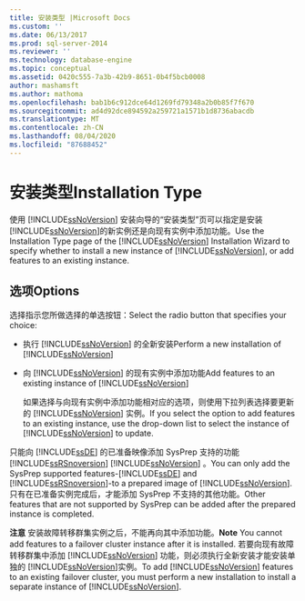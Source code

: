 ```yaml
---
title: 安装类型 |Microsoft Docs
ms.custom: ''
ms.date: 06/13/2017
ms.prod: sql-server-2014
ms.reviewer: ''
ms.technology: database-engine
ms.topic: conceptual
ms.assetid: 0420c555-7a3b-42b9-8651-0b4f5bcb0008
author: mashamsft
ms.author: mathoma
ms.openlocfilehash: bab1b6c912dce64d1269fd79348a2b0b85f7f670
ms.sourcegitcommit: ad4d92dce894592a259721a1571b1d8736abacdb
ms.translationtype: MT
ms.contentlocale: zh-CN
ms.lasthandoff: 08/04/2020
ms.locfileid: "87688452"
---
```

# <a name="installation-type"></a><span data-ttu-id="3b068-102">安装类型</span><span class="sxs-lookup"><span data-stu-id="3b068-102">Installation Type</span></span>
  <span data-ttu-id="3b068-103">使用 [!INCLUDE[ssNoVersion](../../includes/ssnoversion-md.md)] 安装向导的“安装类型”页可以指定是安装 [!INCLUDE[ssNoVersion](../../includes/ssnoversion-md.md)]的新实例还是向现有实例中添加功能。</span><span class="sxs-lookup"><span data-stu-id="3b068-103">Use the Installation Type page of the [!INCLUDE[ssNoVersion](../../includes/ssnoversion-md.md)] Installation Wizard to specify whether to install a new instance of [!INCLUDE[ssNoVersion](../../includes/ssnoversion-md.md)], or add features to an existing instance.</span></span>  
  
## <a name="options"></a><span data-ttu-id="3b068-104">选项</span><span class="sxs-lookup"><span data-stu-id="3b068-104">Options</span></span>  
 <span data-ttu-id="3b068-105">选择指示您所做选择的单选按钮：</span><span class="sxs-lookup"><span data-stu-id="3b068-105">Select the radio button that specifies your choice:</span></span>  
  
-   <span data-ttu-id="3b068-106">执行 [!INCLUDE[ssNoVersion](../../includes/ssnoversion-md.md)] 的全新安装</span><span class="sxs-lookup"><span data-stu-id="3b068-106">Perform a new installation of [!INCLUDE[ssNoVersion](../../includes/ssnoversion-md.md)]</span></span>  
  
-   <span data-ttu-id="3b068-107">向 [!INCLUDE[ssNoVersion](../../includes/ssnoversion-md.md)] 的现有实例中添加功能</span><span class="sxs-lookup"><span data-stu-id="3b068-107">Add features to an existing instance of [!INCLUDE[ssNoVersion](../../includes/ssnoversion-md.md)]</span></span>  
  
     <span data-ttu-id="3b068-108">如果选择与向现有实例中添加功能相对应的选项，则使用下拉列表选择要更新的 [!INCLUDE[ssNoVersion](../../includes/ssnoversion-md.md)] 实例。</span><span class="sxs-lookup"><span data-stu-id="3b068-108">If you select the option to add features to an existing instance, use the drop-down list to select the instance of [!INCLUDE[ssNoVersion](../../includes/ssnoversion-md.md)] to update.</span></span>  
  
 <span data-ttu-id="3b068-109">只能向 [!INCLUDE[ssDE](../../includes/ssde-md.md)] 的已准备映像添加 SysPrep 支持的功能 [!INCLUDE[ssRSnoversion](../../includes/ssrsnoversion-md.md)] [!INCLUDE[ssNoVersion](../../includes/ssnoversion-md.md)] 。</span><span class="sxs-lookup"><span data-stu-id="3b068-109">You can only add the SysPrep supported features-[!INCLUDE[ssDE](../../includes/ssde-md.md)] and [!INCLUDE[ssRSnoversion](../../includes/ssrsnoversion-md.md)]-to a prepared image of [!INCLUDE[ssNoVersion](../../includes/ssnoversion-md.md)].</span></span> <span data-ttu-id="3b068-110">只有在已准备实例完成后，才能添加 SysPrep 不支持的其他功能。</span><span class="sxs-lookup"><span data-stu-id="3b068-110">Other features that are not supported by SysPrep can be added after the prepared instance is completed.</span></span>  
  
 <span data-ttu-id="3b068-111">**注意** 安装故障转移群集实例之后，不能再向其中添加功能。</span><span class="sxs-lookup"><span data-stu-id="3b068-111">**Note** You cannot add features to a failover cluster instance after it is installed.</span></span> <span data-ttu-id="3b068-112">若要向现有故障转移群集中添加 [!INCLUDE[ssNoVersion](../../includes/ssnoversion-md.md)] 功能，则必须执行全新安装才能安装单独的 [!INCLUDE[ssNoVersion](../../includes/ssnoversion-md.md)]实例。</span><span class="sxs-lookup"><span data-stu-id="3b068-112">To add [!INCLUDE[ssNoVersion](../../includes/ssnoversion-md.md)] features to an existing failover cluster, you must perform a new installation to install a separate instance of [!INCLUDE[ssNoVersion](../../includes/ssnoversion-md.md)].</span></span>  
  
  
